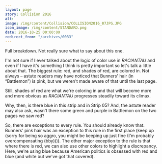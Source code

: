 ```yaml
---
layout: page
story: Collision 2016
alt:
image: /img/content/Collision/COLLISION2016_07JPG.JPG
icon_image: /img/content/STANDARD.png
date: 2016-10-25 00:00:00
redirect_from: "/archives/0033"
---
```



Full breakdown. Not really sure what to say about this one.

I'm not sure if I ever talked about the logic of color use in *RACIANTAU* and even if I have it's something I think is pretty important so let's talk a little about that. The biggest rule: red, and shades of red, are colored in. Not always – astute readers may have noticed that Bunners' hair (in “Battlemon”) is pink, but we weren't made aware of that until the last page.

Still, shades of red are what we're coloring in and that will become more and more obvious as *RACIANTAU* progresses steadily toward its climax.

Why, then, is there blue in this strip and in Strip 05? And, the astute reader may also ask, wasn't there some green and purple in Battlemon on the two pages we saw red?

So, there are exceptions to every rule. You should already know that. Bunners' pink hair was an exception to this rule in the first place (keep up (sorry for being so aggro, you might be keeping up just fine (I'm probably overcompensating (bby)))). The other major exception to the rule is that where there is red, we can also use other colors to highlight a discrepancy. Here, we're using blue because American politics is obsessed with red and blue (and white but we've got that covered).
